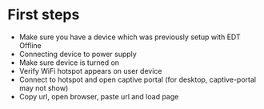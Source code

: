 # First steps

* Make sure you have a device which was previously setup with EDT Offline
* Connecting device to power supply
* Make sure device is turned on
* Verify WiFi hotspot appears on user device
* Connect to hotspot and open captive portal (for desktop, captive-portal may not show)
* Copy url, open browser, paste url and load page
